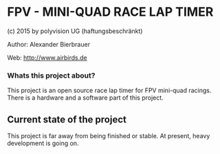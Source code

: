# FPV - MINI-QUAD RACE LAP TIMER

(c) 2015 by polyvision UG (haftungsbeschränkt)

Author: Alexander Bierbrauer

Web: http://www.airbirds.de

### Whats this project about?

This project is an open source race lap timer for FPV mini-quad racings. There is a hardware and a software part of this project.

## Current state of the project

This project is far away from being finished or stable. At present, heavy development is going on.


